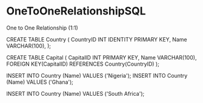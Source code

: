 # OneToOneRelationshipSQL
One to One Relationship (1:1)

CREATE TABLE Country
(
CountryID INT IDENTITY PRIMARY KEY,
Name VARCHAR(100),
);

CREATE TABLE Capital
(
CapitalID INT PRIMARY KEY,
Name VARCHAR(100),
FOREIGN KEY(CapitalID) REFERENCES Country(CountryID)
);


INSERT INTO Country (Name)
VALUES ('Nigeria');
INSERT INTO Country (Name)
VALUES ('Ghana');

INSERT INTO Country (Name)
VALUES ('South Africa');



